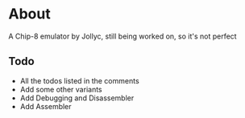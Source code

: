 # About

A Chip-8 emulator by Jollyc, still being worked on, so it's not perfect

## Todo
- All the todos listed in the comments
- Add some other variants
- Add Debugging and Disassembler
- Add Assembler